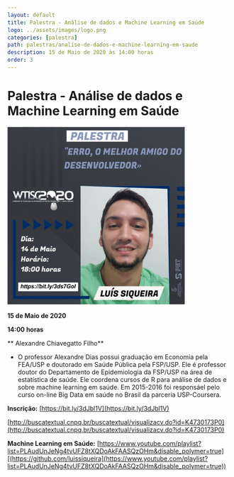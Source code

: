 ```yaml
---
layout: default
title: Palestra - Análise de dados e Machine Learning em Saúde
logo: ../assets/images/logo.png
categories: [palestra]
path: palestras/analise-de-dados-e-machine-learning-em-saude
description: 15 de Maio de 2020 às 14:00 horas
order: 3
---
```



# Palestra - Análise de dados e Machine Learning em Saúde

<img src="../assets/images/p2.jpeg" alt="palestra 1" width="400">
  
<i class="fa fa-calendar-check-o" aria-hidden="true" style="color: #159957"></i> **15 de Maio de 2020**

<i class="fa fa-clock-o" aria-hidden="true" style="color: #159957"></i> **14:00 horas**

<i class="fas fa-chalkboard-teacher"  style="color: #159957"></i> ** Alexandre Chiavegatto Filho**

  * O professor Alexandre Dias possui graduação em Economia pela FEA/USP e doutorado em Saúde Pública pela FSP/USP. Ele é professor doutor do Departamento de Epidemiologia da FSP/USP na área de estatística de saúde. Ele coordena cursos de R para análise de dados e sobre machine learning em saúde. Em 2015-2016 foi responsáel pelo curso on-line Big Data em saúde no Brasil da parceria USP-Coursera. 

<i class="fas fa-clipboard-check" style="color: #159957"></i> **Inscrição:** [https://bit.ly/3dJbl1V](https://bit.ly/3dJbl1V)

<i class="fas fa-file-alt" style="color: #159957"></i> [http://buscatextual.cnpq.br/buscatextual/visualizacv.do?id=K4730173P0](http://buscatextual.cnpq.br/buscatextual/visualizacv.do?id=K4730173P0)

<i class="fab fa-youtube" style="color: #159957"></i> **Machine Learning em Saúde:**  [https://www.youtube.com/playlist?list=PLAudUnJeNg4tvUFZ8tXQDoAkFAASQzOHm&disable_polymer=true][(https://github.com/luissiqueira](https://www.youtube.com/playlist?list=PLAudUnJeNg4tvUFZ8tXQDoAkFAASQzOHm&disable_polymer=true))
